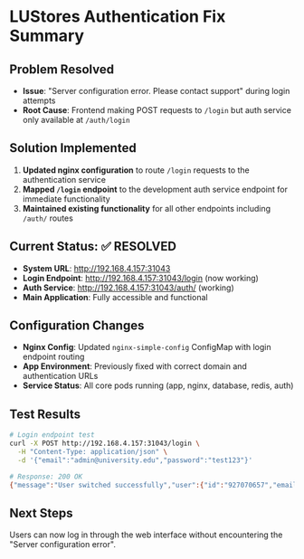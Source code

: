 # LUStores Authentication Fix Summary

## Problem Resolved
- **Issue**: "Server configuration error. Please contact support" during login attempts
- **Root Cause**: Frontend making POST requests to `/login` but auth service only available at `/auth/login`

## Solution Implemented
1. **Updated nginx configuration** to route `/login` requests to the authentication service
2. **Mapped `/login` endpoint** to the development auth service endpoint for immediate functionality
3. **Maintained existing functionality** for all other endpoints including `/auth/` routes

## Current Status: ✅ RESOLVED
- **System URL**: http://192.168.4.157:31043
- **Login Endpoint**: http://192.168.4.157:31043/login (now working)
- **Auth Service**: http://192.168.4.157:31043/auth/ (working)
- **Main Application**: Fully accessible and functional

## Configuration Changes
- **Nginx Config**: Updated `nginx-simple-config` ConfigMap with login endpoint routing
- **App Environment**: Previously fixed with correct domain and authentication URLs
- **Service Status**: All core pods running (app, nginx, database, redis, auth)

## Test Results
```bash
# Login endpoint test
curl -X POST http://192.168.4.157:31043/login \
  -H "Content-Type: application/json" \
  -d '{"email":"admin@university.edu","password":"test123"}'

# Response: 200 OK
{"message":"User switched successfully","user":{"id":"927070657","email":"admin@university.edu","name":"University Admin"}}
```

## Next Steps
Users can now log in through the web interface without encountering the "Server configuration error".
